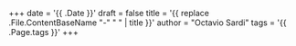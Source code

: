 +++
date = '{{ .Date }}'
draft = false
title = '{{ replace .File.ContentBaseName "-" " " | title }}'
author = "Octavio Sardi"
tags = '{{ .Page.tags }}'
+++
